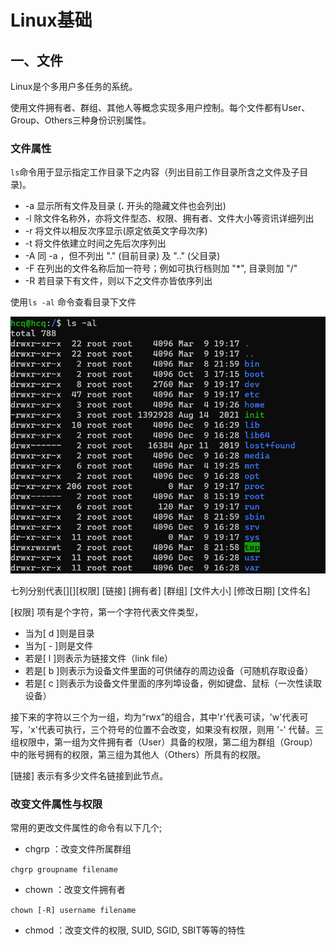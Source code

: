 # Linux基础

## 一、文件

Linux是个多用户多任务的系统。

使用文件拥有者、群组、其他人等概念实现多用户控制。每个文件都有User、Group、Others三种身份识别属性。

### 文件属性

`ls`命令用于显示指定工作目录下之内容（列出目前工作目录所含之文件及子目录)。

* -a 显示所有文件及目录 (**.** 开头的隐藏文件也会列出)
* -l 除文件名称外，亦将文件型态、权限、拥有者、文件大小等资讯详细列出
* -r 将文件以相反次序显示(原定依英文字母次序)
* -t 将文件依建立时间之先后次序列出
* -A 同 -a ，但不列出 "." (目前目录) 及 ".." (父目录)
* -F 在列出的文件名称后加一符号；例如可执行档则加 "*", 目录则加 "/"
* -R 若目录下有文件，则以下之文件亦皆依序列出

使用`ls -al` 命令查看目录下文件

<img src="linux.assets/image-20220309191823670.png" alt="image-20220309191823670" style="zoom: 80%;" />

七列分别代表[][][权限] [链接] [拥有者] [群组] [文件大小] [修改日期] [文件名]

[权限] 项有是个字符，第一个字符代表文件类型，

* 当为[ d ]则是目录
* 当为[ - ]则是文件
* 若是[ l ]则表示为链接文件（link file）
* 若是[ b ]则表示为设备文件里面的可供储存的周边设备（可随机存取设备）
* 若是[ c ]则表示为设备文件里面的序列埠设备，例如键盘、鼠标（一次性读取设备）

接下来的字符以三个为一组，均为“rwx”的组合，其中'r'代表可读，'w'代表可写，'x'代表可执行，三个符号的位置不会改变，如果没有权限，则用 '-' 代替。三组权限中，第一组为文件拥有者（User）具备的权限，第二组为群组（Group）中的账号拥有的权限，第三组为其他人（Others）所具有的权限。

[链接] 表示有多少文件名链接到此节点。

### 改变文件属性与权限

常用的更改文件属性的命令有以下几个;

* chgrp ：改变文件所属群组

`chgrp groupname filename`

* chown ：改变文件拥有者

`chown [-R] username filename`

* chmod ：改变文件的权限, SUID, SGID, SBIT等等的特性

 



